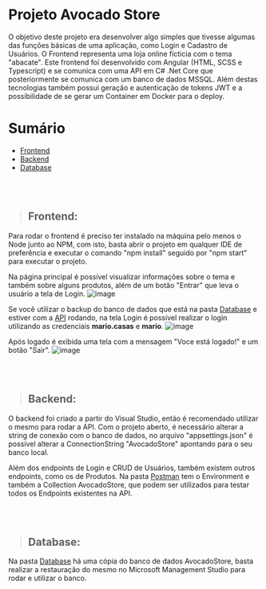 # Projeto Avocado Store
O objetivo deste projeto era desenvolver algo simples que tivesse algumas das funções básicas de uma aplicação, como Login e Cadastro de Usuários. O Frontend representa uma loja online fícticia com o tema "abacate". Este frontend foi desenvolvido com Angular (HTML, SCSS e Typescript) e se comunica com uma API em C# .Net Core que posteriormente se comunica com um banco de dados MSSQL. Além destas tecnologias também possui geração e autenticação de tokens JWT e a possibilidade de se gerar um Container em Docker para o deploy.


# Sumário
- [Frontend](https://github.com/MarioCMesquita/AvocadoStore/edit/main/README.md#frontend)
- [Backend](https://github.com/MarioCMesquita/AvocadoStore/edit/main/README.md#backend)
- [Database](https://github.com/MarioCMesquita/AvocadoStore/edit/main/README.md#database)

<br><br>
> ## Frontend:

Para rodar o frontend é preciso ter instalado na máquina pelo menos o Node junto ao NPM, com isto, basta abrir o projeto em qualquer IDE de preferência e executar o comando "npm install" seguido por "npm start" para executar o projeto.

Na página principal é possível visualizar informações sobre o tema e também sobre alguns produtos, além de um botão "Entrar" que leva o usuário a tela de Login.
![image](https://user-images.githubusercontent.com/62727390/180668483-0d25526f-f71f-4d79-ad0b-0291f578ac37.png)

Se você utilizar o backup do banco de dados que está na pasta [Database](Database) e estiver com a [API](API) rodando, na tela Login é possível realizar o login utilizando as credenciais **mario.casas** e **mario**.
![image](https://user-images.githubusercontent.com/62727390/180668630-049fd714-d497-4f99-9b0c-502de49e57b6.png)

Após logado é exibida uma tela com a mensagem "Voce está logado!" e um botão "Sair".
![image](https://user-images.githubusercontent.com/62727390/180668738-35a4b606-362e-4e5d-9be2-766b62e8fe21.png)

<br><br>
> ## Backend:

O backend foi criado a partir do Visual Studio, então é recomendado utilizar o mesmo para rodar a API. Com o projeto aberto, é necessário alterar a string de conexão com o banco de dados, no arquivo "appsettings.json" é possível alterar a ConnectionString "AvocadoStore" apontando para o seu banco local.

Além dos endpoints de Login e CRUD de Usuários, também existem outros endpoints, como os de Produtos. Na pasta [Postman](Postman) tem o Environment e também a Collection AvocadoStore, que podem ser utilizados para testar todos os Endpoints existentes na API.

<br><br>
> ## Database:

Na pasta [Database](Database) há uma cópia do banco de dados AvocadoStore, basta realizar a restauração do mesmo no Microsoft Management Studio para rodar e utilizar o banco. 
